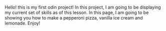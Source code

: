 Hello! this is my first odin project!
In this project, I am going to be displaying my current set of skills as of this lesson.
In this page, I am going to be showing you how to make a pepperoni pizza, vanilla ice cream and lemonade. Enjoy!